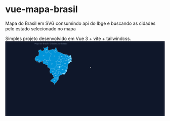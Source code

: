 # vue-mapa-brasil
Mapa do Brasil em SVG consumindo api do Ibge e buscando as cidades pelo estado selecionado no mapa

Simples projeto desenvolvido em Vue 3 + vite + tailwindcss.
![](mapa.gif)
